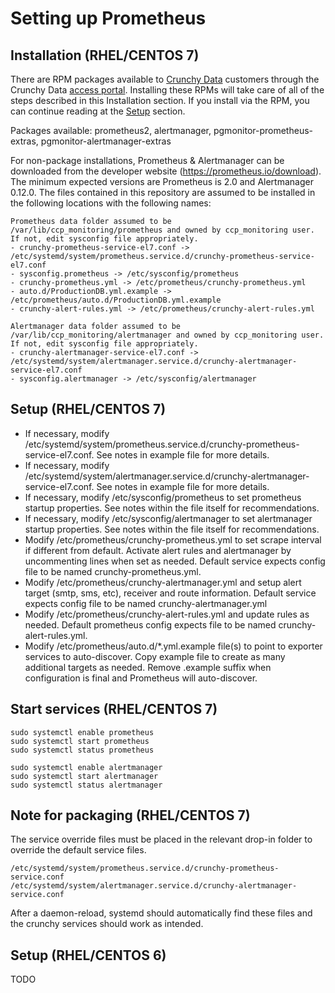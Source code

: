 # Setting up Prometheus

## Installation (RHEL/CENTOS 7)

There are RPM packages available to [Crunchy Data](https://www.crunchydata.com) customers through the Crunchy Data [access portal](https://access.crunchydata.com/).  Installing these RPMs will take care of all of the steps described in this Installation section. If you install via the RPM, you can continue reading at the [Setup](#setup-rhelcentos-7) section.

Packages available: prometheus2, alertmanager, pgmonitor-prometheus-extras, pgmonitor-alertmanager-extras

For non-package installations, Prometheus & Alertmanager can be downloaded from the developer website (https://prometheus.io/download). The minimum expected versions are Prometheus is 2.0 and Alertmanager 0.12.0. The files contained in this repository are assumed to be installed in the following locations with the following names:
```
Prometheus data folder assumed to be /var/lib/ccp_monitoring/prometheus and owned by ccp_monitoring user. If not, edit sysconfig file appropriately.
- crunchy-prometheus-service-el7.conf -> /etc/systemd/system/prometheus.service.d/crunchy-prometheus-service-el7.conf 
- sysconfig.prometheus -> /etc/sysconfig/prometheus
- crunchy-prometheus.yml -> /etc/prometheus/crunchy-prometheus.yml
- auto.d/ProductionDB.yml.example -> /etc/prometheus/auto.d/ProductionDB.yml.example
- crunchy-alert-rules.yml -> /etc/prometheus/crunchy-alert-rules.yml

Alertmanager data folder assumed to be /var/lib/ccp_monitoring/alertmanager and owned by ccp_monitoring user. If not, edit sysconfig file appropriately.
- crunchy-alertmanager-service-el7.conf -> /etc/systemd/system/alertmanager.service.d/crunchy-alertmanager-service-el7.conf
- sysconfig.alertmanager -> /etc/sysconfig/alertmanager
```
## Setup (RHEL/CENTOS 7)

* If necessary, modify /etc/systemd/system/prometheus.service.d/crunchy-prometheus-service-el7.conf. See notes in example file for more details.
* If necessary, modify /etc/systemd/system/alertmanager.service.d/crunchy-alertmanager-service-el7.conf. See notes in example file for more details.
* If necessary, modify /etc/sysconfig/prometheus to set prometheus startup properties. See notes within the file itself for recommendations.
* If necessary, modify /etc/sysconfig/alertmanager to set alertmanager startup properties. See notes within the file itself for recommendations.
* Modify /etc/prometheus/crunchy-prometheus.yml to set scrape interval if different from default. Activate alert rules and alertmanager by uncommenting lines when set as needed. Default service expects config file to be named crunchy-prometheus.yml.
* Modify /etc/prometheus/crunchy-alertmanager.yml and setup alert target (smtp, sms, etc), receiver and route information. Default service expects config file to be named crunchy-alertmanager.yml
* Modify /etc/prometheus/crunchy-alert-rules.yml and update rules as needed. Default prometheus config expects file to be named crunchy-alert-rules.yml.
* Modify /etc/prometheus/auto.d/*.yml.example file(s) to point to exporter services to auto-discover. Copy example file to create as many additional targets as needed. Remove .example suffix when configuration is final and Prometheus will auto-discover.

## Start services (RHEL/CENTOS 7)
```
sudo systemctl enable prometheus
sudo systemctl start prometheus
sudo systemctl status prometheus

sudo systemctl enable alertmanager
sudo systemctl start alertmanager
sudo systemctl status alertmanager
```

## Note for packaging (RHEL/CENTOS 7)

The service override files must be placed in the relevant drop-in folder to override the default service files.

    /etc/systemd/system/prometheus.service.d/crunchy-prometheus-service.conf
    /etc/systemd/system/alertmanager.service.d/crunchy-alertmanager-service.conf

After a daemon-reload, systemd should automatically find these files and the crunchy services should work as intended.
    

## Setup (RHEL/CENTOS 6)
TODO
